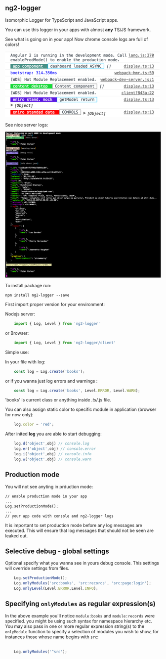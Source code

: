 ## ng2-logger ##



Isomorphic Logger for TypeScript and JavaScript apps.

You can use this logger in your apps with almost **any**
TS/JS framework.

See what is going on in your app!
Now chrome console logs are full of colors!

![Modules marked](screen.png)

See nice server logs:

![Modules marked](server.png)


To install package run:

    npm install ng2-logger --save

First import proper version for your environment:

Nodejs server:

```ts
    import { Log, Level } from 'ng2-logger'
```
or Browser:

```ts
    import { Log, Level } from 'ng2-logger/client'
```

Simple use:

In your file with log:
```ts
    const log = Log.create('books'); 
```
or if you wanna just log errors and warnings :
```ts
    const log = Log.create('books', Level.ERROR, Level.WARN); 
```
'books' is current class or anything inside *.ts/*.js file.

You can also assign static color to specific module in application (browser for now only):
```ts
    log.color = 'red'; 
```
After inited **log** you are able to start debugging: 
```ts
    log.d('object',obj) // console.log
    log.er('object',obj) // console.error
    log.i('object',obj) // console.info
    log.w('object',obj) // console.warn
```


**Production mode**
-------------------

You will not see anyting in prduction mode:

    // enable production mode in your app
    ...
    Log.setProductionMode();
    ...
    // your app code with console and ng2-logger logs


It is important to set production mode before any log messages are executed.
This will ensure that log messages that should not be seen are leaked out.


**Selective debug - global settings**
-------------------

Optional specify what you wanna see in yours debug console.
This settings will override settings from files.

```ts
    Log.setProductionMode();
    Log.onlyModules('src:books', 'src:records', 'src:page:login');
    Log.onlyLevel(Level.ERROR,Level.INFO);
```

**Specifying `onlyModules` as regular expression(s)**
-------------------

In the above example you'll notice `module:books` and `module:records` were specified.
you might be using such syntax for namespace hierarchy etc. You may also pass in one or more regular
expression string(s) to the `onlyModule` function to specify a selection of modules you wish
to show, for instances those whose name begins with `src`:

```ts

    Log.onlyModules('^src');
```


